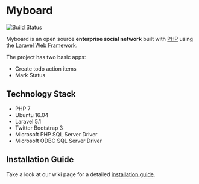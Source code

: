 # Myboard

[![Build Status](https://travis-ci.org/vitorfs/bootcamp.svg?branch=master)](https://travis-ci.org/vitorfs/bootcamp)

Myboard is an open source **enterprise social network** built with [PHP][0] using the [Laravel Web Framework][1].

The project has two basic apps:

* Create todo action items
* Mark Status

## Technology Stack

- PHP 7
- Ubuntu 16.04
- Laravel 5.1
- Twitter Bootstrap 3
- Microsoft PHP SQL Server Driver
- Microsoft ODBC SQL Server Driver


## Installation Guide

Take a look at our wiki page for a detailed [installation guide][2].




[0]: http://php.net/
[1]: https://laravel.com/docs/5.1
[2]: https://github.com/meet-bhagdev/todo/wiki
